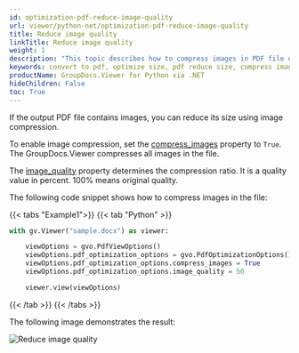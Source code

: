 ```yaml
---
id: optimization-pdf-reduce-image-quality
url: viewer/python-net/optimization-pdf-reduce-image-quality
title: Reduce image quality
linkTitle: Reduce image quality
weight: 1
description: "This topic describes how to compress images in PDF file using the GroupDocs.Viewer Python API."
keywords: convert to pdf, optimize size, pdf reduce size, compress images
productName: GroupDocs.Viewer for Python via .NET
hideChildren: False
toc: True
---
```


If the output PDF file contains images, you can reduce its size using image compression.

To enable image compression, set the [compress_images](https://reference.groupdocs.com/viewer/python-net/groupdocs.viewer.options/pdfoptimizationoptions/#properties) property to `True`. The GroupDocs.Viewer compresses all images in the file.

The [image_quality](https://reference.groupdocs.com/viewer/python-net/groupdocs.viewer.options/pdfoptimizationoptions/#properties) property determines the compression ratio. It is a quality value in percent. 100% means original quality.

The following code snippet shows how to compress images in the file:

{{< tabs "Example1">}}
{{< tab "Python" >}}
```python
with gv.Viewer("sample.docx") as viewer:

    viewOptions = gvo.PdfViewOptions()
    viewOptions.pdf_optimization_options = gvo.PdfOptimizationOptions()
    viewOptions.pdf_optimization_options.compress_images = True
    viewOptions.pdf_optimization_options.image_quality = 50

    viewer.view(viewOptions)
```
{{< /tab >}}
{{< /tabs >}}

The following image demonstrates the result:

![Reduce image quality](/viewer/net/images/developer-guide/pdf-rendering/optimization/optimization-pdf-reduce-image-quality.png)
